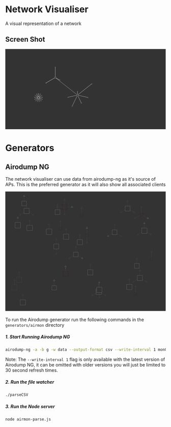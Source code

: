 # Network Visualiser

A visual representation of a network

## Screen Shot
![screenshot](screenshot.png)

# Generators

## Airodump NG

The network visualiser can use data from airodump-ng as it's source of APs.
This is the preferred generator as it will also show all associated clients

![Airmon Data Screenshot](generators/airmon/Screenshot.png)

To run the Airodump generator run the following commands in the `generators/airmon` directory

##### 1. Start Running Airodump NG

```bash
airodump-ng -a -b g -w data --output-format csv --write-interval 1 mon0
```

Note: The `--write-interval 1` flag is only available with the latest version of Airodump NG, it can be omitted
with older versions you will just be limited to 30 second refresh times.


##### 2. Run the file watcher

```bash
./parseCSV
```

##### 3. Run the Node server

```bash
node airmon-parse.js
```